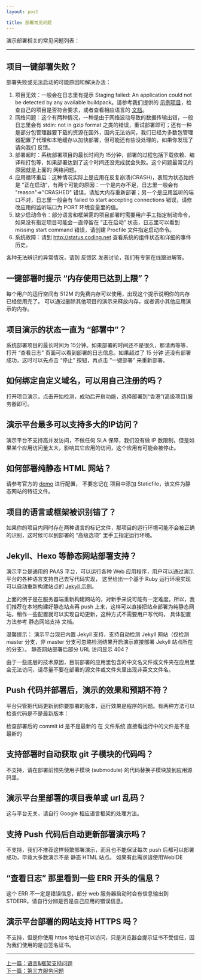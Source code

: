 ```yaml
---
layout: post

title: 部署常见问题
---
```


演示部署相关的常见问题列表：

---


## 项目一键部署失败？

部署失败或无法启动的可能原因和解决办法：

1. 项目无效：一般会在日志里有提示 Staging failed: An application could not be detected by any available buildpack。请参考我们提供的 [示例项目](https://coding.net/u/demo)，检查自己的项目是否符合要求，或者查看相应语言的 [文档](http://docs.coding.io)。
2. 网络问题：这个有两种情况，一种是由于网络波动导致的数据传输出错，一般日志里会有 stdin: not in gzip format 之类的错误，重试部署即可；还有一种是部分包管理器要下载的资源在国外，国内无法访问，我们已经为多数包管理器配置了代理和本地缓存以加快部署，但可能还有些没处理的，如果你发现了请向我们 反馈。
3. 部署超时：系统部署项目的最长时间为 15分钟，部署的过程包括下载依赖、编译和打包等，如果部署达到了这个时间还没完成就会失败。这个问题最常见的原因就是上面的 网络问题。
4. 应用循环重启：这种情况实际上是应用在反复崩溃(CRASH)，表现为状态始终是 ”正在启动”，有两个可能的原因：一个是内存不足，日志里一般会有 "reason"=>"CRASHED" 错误，请加大内存重新部署；另一个是应用监听的端口不对，日志里一般会有 failed to start accepting connections 错误，请修改应用的监听端口为 PORT 环境变量里的值。
5. 缺少启动命令：部分语言和框架需的项目部署时需要用户手工指定制动命令，如果没有指定项目可能会一直停留在 ”正在启动” 状态，日志里可以看到 missing start command 错误，请创建 Procfile 文件指定启动命令。
6. 系统故障：请到 http://status.coding.net 查看系统的组件状态和详细的事件历史。

各种无法辨识的异常情况，请到 反馈区 发表讨论，我们有专家在线跟进解答。

## 一键部署时提示 “内存使用已达到上限”？

每个用户的运行空间有 512M 的免费内存可以使用，出现这个提示说明你的内存已经使用完了。 可以通过删除其他项目的演示来释放内存，或者调小其他应用演示的内存。

## 项目演示的状态一直为 “部署中”？

系统部署项目的最长时间为 15分钟。如果部署的时间还不是很久，那请再等等，打开 “查看日志” 页面可以看到部署的日志信息。如果超过了 15 分钟 还没有部署成功，这时可以先点击 “停止” 按钮，再点击 “一键部署” 来重新部署。

## 如何绑定自定义域名，可以用自己注册的吗？

打开项目演示，点击开始检测，成功后开启功能，选择部署到“香港”(高级项目)服务器即可。


## 演示平台最多可以支持多大的IP访问？

演示平台不支持高并发访问，不做任何 SLA 保障，我们没有做 IP 数限制，但是如果某个应用访问量太大，影响其它应用的访问，这个应用有可能会被停止。

## 如何部署纯静态 HTML 网站？

请参考官方的 [demo](https://coding.net/u/demo/p/static-site/git) 进行配置， 不要忘记在 项目中添加 Staticfile，该文件为静态网站的特征文件。

## 项目的语言或框架被识别错了？

如果你的项目内同时存在两种语言的标记文件，那项目的运行环境可能不会被正确的识别，这时候可以到部署的 “高级选项” 里手工指定运行环境。

## Jekyll、Hexo 等静态网站部署支持？

演示平台是通用的 PAAS 平台，可以运行各种 Web 应用程序，用户可以通过演示平台的各种语言支持自己去写代码实现， 这里给出一个基于 Ruby 运行环境实现可以自动重新构建站点的 [Jekyll 示例](https://coding.net/u/demo/p/jekyll-demo/git)。

上面的例子是在服务器端重新构建网站的，对新手来说可能有一定难度。所以，我们推荐在本地构建好静态站点再 push 上来，这样可以直接把站点部署为纯静态网站，稍作一些配置就可以实现自动更新，这种方式不需要用户写代码， 具体配置方法参考 静态网站支持 文档。

温馨提示： 演示平台现已内置 Jekyll 支持，支持自动检测 Jekyll 网站（仅检测 master 分支，非 master 分支可忽略检测结果开启演示直接部署 Jekyll 站点所在的分支）。
静态网站部署后部分 URL 访问显示 404？

由于一些底层的技术原因，目前部署的应用里包含的中文名文件或文件夹在应用里会无法访问，请尽量不要在部署的源文件或文件夹里出现非英文文件名。

## Push 代码并部署后，演示的效果和预期不符？

平台只管把代码更新到你要部署的版本，运行效果是程序的问题。有两种方法可以检查代码是不是最新版本：

检查部署后的 commit id 是不是最新的
在 文件系统 直接看运行中的文件是不是最新的

## 支持部署时自动获取 git 子模块的代码吗？

不支持，请在部署前预先使用子模块 (submodule) 的代码替换子模块放到应用源码里。

## 演示平台里部署的项目表单或 url 乱码？

这与平台无关，请自行 Google 相应语言框架的处理方法。

## 支持 Push 代码后自动更新部署演示吗？

不支持，我们不推荐这样频繁部署演示，而且也不能保证每次 push 后都可以部署成功，毕竟大多数演示不是 静态 HTML 站点。
如果有此需求请使用WebIDE 

## “查看日志” 那里看到一些 ERR 开头的信息？

这个 ERR 不一定是错误信息，部分 web 服务器启动时会有信息输出到 STDERR，请自行分辨是否是自己应用的错误信息。

## 演示平台部署的网站支持 HTTPS 吗？

不支持，但是你使用 https 地址也可以访问，只是浏览器会提示证书不受信任，因为我们使用的是自签名证书。

---


<div class="footer-nav">
<div class="left-nav"><i class="fa fa-angle-left"></i><a href="/help/faq/paas/language.html">上一篇：语言&框架支持问题</a></div>
<div class="right-nav"><a href="/help/faq/paas/service.html">下一篇：第三方服务问题</a><i class="fa fa-angle-right"></i></div>
</div>
